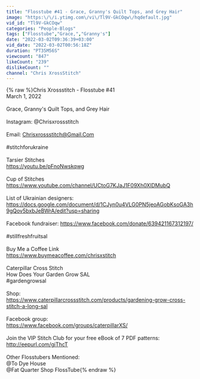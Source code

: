 ```yaml
---
title: "Flosstube #41 - Grace, Granny's Quilt Tops, and Grey Hair"
image: "https:\/\/i.ytimg.com\/vi\/Tl9V-GkCOqw\/hqdefault.jpg"
vid_id: "Tl9V-GkCOqw"
categories: "People-Blogs"
tags: ["Flosstube","Grace,","Granny's"]
date: "2022-03-02T09:36:39+03:00"
vid_date: "2022-03-02T00:56:18Z"
duration: "PT35M56S"
viewcount: "847"
likeCount: "239"
dislikeCount: ""
channel: "Chris XrossStitch"
---
```

{% raw %}Chris Xrossstitch - Flosstube #41<br />March 1, 2022<br /> <br />Grace, Granny's Quilt Tops, and Grey Hair<br /> <br />Instagram: @Chrisxrossstitch<br /><br />Email: Chrisxrossstitch@Gmail.Com<br /><br />#stitchforukraine<br /><br />Tarsier Stitches<br /><a rel="nofollow" target="blank" href="https://youtu.be/pFnoNwskqwg">https://youtu.be/pFnoNwskqwg</a><br /><br />Cup of Stitches<br /><a rel="nofollow" target="blank" href="https://www.youtube.com/channel/UCtoG7KJaJ1F09Xh0XlDMubQ">https://www.youtube.com/channel/UCtoG7KJaJ1F09Xh0XlDMubQ</a><br /><br />List of Ukrainian designers: <a rel="nofollow" target="blank" href="https://docs.google.com/document/d/1CJyn0u4VLG0PN5jeoAGobKsoGA3h9gQov5bxbJeBWrA/edit?usp=sharing">https://docs.google.com/document/d/1CJyn0u4VLG0PN5jeoAGobKsoGA3h9gQov5bxbJeBWrA/edit?usp=sharing</a><br /><br />Facebook fundraiser: <a rel="nofollow" target="blank" href="https://www.facebook.com/donate/639421167312197/">https://www.facebook.com/donate/639421167312197/</a><br /><br />#stillfreshfruitsal<br /><br />Buy Me a Coffee Link <br /><a rel="nofollow" target="blank" href="https://www.buymeacoffee.com/chrisxstitch">https://www.buymeacoffee.com/chrisxstitch</a><br /> <br />Caterpillar Cross Stitch <br />How Does Your Garden Grow SAL<br />#gardengrowsal<br /> <br />Shop:<br /><a rel="nofollow" target="blank" href="https://www.caterpillarcrossstitch.com/products/gardening-grow-cross-stitch-a-long-sal">https://www.caterpillarcrossstitch.com/products/gardening-grow-cross-stitch-a-long-sal</a><br /> <br />Facebook group:<br /><a rel="nofollow" target="blank" href="https://www.facebook.com/groups/caterpillarXS/">https://www.facebook.com/groups/caterpillarXS/</a><br /> <br />Join the VIP Stitch Club for your free eBook of 7 PDF patterns: <a rel="nofollow" target="blank" href="http://eepurl.com/giThcT">http://eepurl.com/giThcT</a><br /> <br />Other Flosstubers Mentioned:<br />@To Dye House <br />@Fat Quarter Shop FlossTube{% endraw %}
